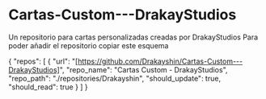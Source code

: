 # Cartas-Custom---DrakayStudios
Un repositorio para cartas personalizadas creadas por DrakayStudios
Para poder añadir el repositorio copiar este esquema

{
   "repos": [
      {
         "url": "[https://github.com/Drakayshin/Cartas-Custom---DrakayStudios]",
         "repo_name": "Cartas Custom - DrakayStudios",
         "repo_path": "./repositories/Drakayshin",
         "should_update": true,
         "should_read": true
      }
	]
}
